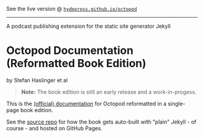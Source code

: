 See the live version @ [`hydepress.github.io/octopod`](http://hydepress.github.io/octopod) 

---

A podcast publishing extension for the static site generator Jekyll

# Octopod Documentation (Reformatted Book Edition)

by Stefan Haslinger et al


> **Note:** The book edition is still an early release and a work-in-progess.


This is the [(official) documentation](https://github.com/jekyll-octopod/jekyll-octopod.github.io)
for Octopod reformatted in a single-page book edition.

See the [source repo](https://github.com/hydepress/hydepress.github.io) for how
the book gets auto-built with "plain" Jekyll - of course - and hosted on GitHub Pages.
